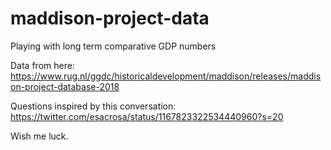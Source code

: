 # maddison-project-data
Playing with long term comparative GDP numbers

Data from here: https://www.rug.nl/ggdc/historicaldevelopment/maddison/releases/maddison-project-database-2018

Questions inspired by this conversation: https://twitter.com/esacrosa/status/1167823322534440960?s=20

Wish me luck.
